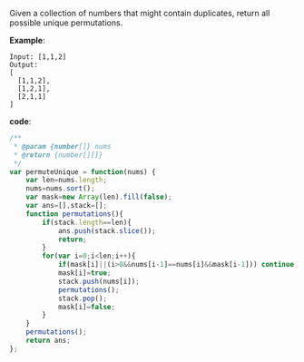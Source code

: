 Given a collection of numbers that might contain duplicates, return all possible unique permutations.

**Example**:
```
Input: [1,1,2]
Output:
[
  [1,1,2],
  [1,2,1],
  [2,1,1]
]
```

**code**:

```js
/**
 * @param {number[]} nums
 * @return {number[][]}
 */
var permuteUnique = function(nums) {
    var len=nums.length;
    nums=nums.sort();
    var mask=new Array(len).fill(false);
    var ans=[],stack=[];
    function permutations(){
        if(stack.length==len){
            ans.push(stack.slice());
            return;
        }
        for(var i=0;i<len;i++){
            if(mask[i]||(i>0&&nums[i-1]==nums[i]&&mask[i-1])) continue;
            mask[i]=true;
            stack.push(nums[i]);
            permutations();
            stack.pop();
            mask[i]=false;
        }
    }
    permutations();
    return ans;
};


```